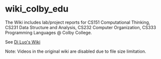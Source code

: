 # wiki_colby_edu
The Wiki includes lab/project reports for CS151 Computational Thinking, CS231 Data Structure and Analysis, CS232 Computer Organization, CS333 Programming Languages @ Colby College.

See [Di Luo's Wiki](https://htmlpreview.github.io/?https://raw.githubusercontent.com/diluo1999/wiki_colby_edu/main/index.html)

Note: Videos in the original wiki are disabled due to file size limitation.
